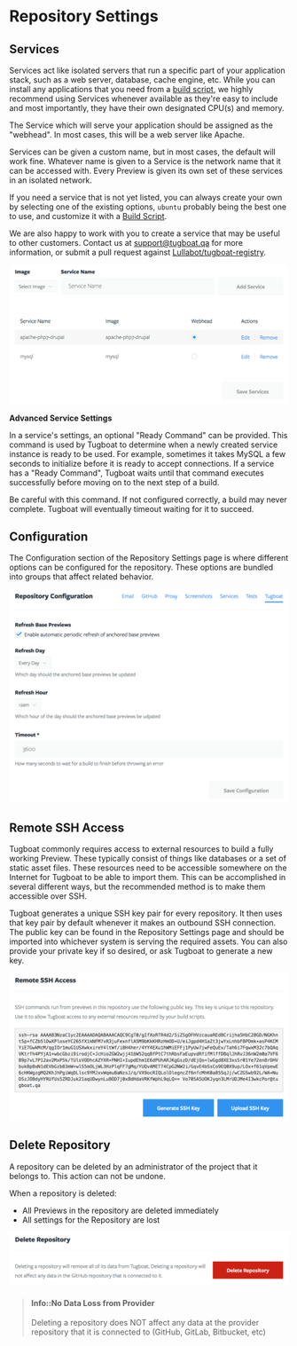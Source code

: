 # Repository Settings

## Services

Services act like isolated servers that run a specific part of your application
stack, such as a web server, database, cache engine, etc. While you can install any applications that you need from a [build script](/build-script/), we highly recommend using Services whenever available as they're easy to include and most importantly, they have their own designated CPU(s) and memory.

The Service which will serve your application should be assigned as the
"webhead". In most cases, this will be a web server like Apache.

Services can be given a custom name, but in most cases, the default will work fine. Whatever name is given to a Service is the network name that it can be accessed with. Every Preview is given its own set of these services in an isolated network.

If you need a service that is not yet listed, you can always create your own by selecting one of the existing options, `ubuntu` probably being the best one to use, and customize it with a [Build Script](/build-script/).

We are also happy to work with you to create a service that may be useful to
other customers.  Contact us at [support@tugboat.qa](mailto:support@tugboat.qa) for more information, or submit a pull request against [Lullabot/tugboat-registry](https://github.com/Lullabot/tugboat-registry).

![Services](_images/services.png)

**Advanced Service Settings**

In a service's settings, an optional "Ready Command" can be provided. This command is used by Tugboat to determine when a newly created service instance is ready to be used. For example, sometimes it takes MySQL a few seconds to initialize before it is ready to accept connections. If
a service has a "Ready Command", Tugboat waits until that command executes successfully before moving on to the next step of a build.

Be careful with this command. If not configured correctly, a build may never
complete. Tugboat will eventually timeout waiting for it to succeed.

## Configuration

The Configuration section of the Repository Settings page is where different options can be configured for the repository. These options are
bundled into groups that affect related behavior.

![Repository Configuration](_images/repo-configuration.png)

## Remote SSH Access

Tugboat commonly requires access to external resources to build a fully working Preview. These typically consist of things like databases or a set of
static asset files. These resources need to be accessible somewhere on the
Internet for Tugboat to be able to import them. This can be accomplished in several different ways, but the recommended method is to make them accessible over SSH.

Tugboat generates a unique SSH key pair for every repository. It then uses that key pair by default whenever it makes an outbound SSH connection. The public key can be found in the Repository Settings page and should be imported into whichever system is serving the required assets. You can also provide your private key if so desired, or ask Tugboat to generate a new key.

![SSH Key Generator](_images/ssh.png)

## Delete Repository

A repository can be deleted by an administrator of the project that it belongs to. This action can not be undone. 

When a repository is deleted:

* All Previews in the repository are deleted immediately
* All settings for the Repository are lost

![Delete Repository](_images/repo-delete.png)

> #### Info::No Data Loss from Provider
> Deleting a repository does NOT affect any data at the provider repository that it is connected to (GitHub, GitLab, Bitbucket, etc)

